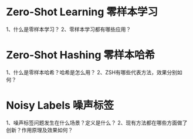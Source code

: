 # Zero-Shot Learning 零样本学习
1、什么是零样本学习？
2、零样本学习都有哪些应用？
# Zero-Shot Hashing 零样本哈希
1、什么是零样本哈希？哈希是怎么用？
2、ZSH有哪些代表方法，效果分别如何？
# Noisy Labels 噪声标签
1、噪声标签问题发生在什么场景？定义是什么？
2、现有方法都在哪些方面做了创新？作用原理及效果如何？

